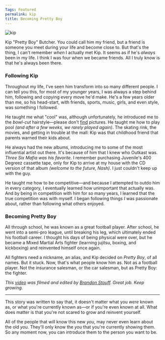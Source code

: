 ```yaml
---
Tags: Featured
permalink: kip
title: Becoming Pretty Boy
---
```


![kip][image-1]

Kip "Pretty Boy" Butcher. You could call him my friend, but a friend is someone you meet during your life and become close to. But that's the thing, I can't remember *when* I actually met Kip. It seems as if he's *always* been in my life. I think I was four when we became friends. All I truly know is that he's always been there.

### Following Kip

Throughout my life, I've seen him transform into so many different people. I can tell you this, for most of my younger years, I was always a step behind him, following and copying every move he'd make. He's a few years older than me, so his head-start, with friends, sports, music, girls, and even style, was something I followed. 

He taught me what "cool" was, although unfortunately, he introduced me to the *bowl-cut* hairstyle—please don't [find][1] pictures. He taught me how to play pool *(and after a few weeks, we rarely played again)*. The skating rink, the movies, and getting in trouble at the mall: Kip was that childhood friend that parents warned their kids about.

He always had the new albums, introducing me to some of the most influential artist out there. It's because of him that I knew who Outkast was. *Three Six Mafia was his favorite*. I remember purchasing Juvenile's 400 Degreez cassette tape, only for Kip to arrive at my house with the CD version of that album *(welcome to the future, Nash)*. I just couldn't keep up with the guy. 

He taught me how to be competitive—and because I attempted to outdo him in every category, I eventually learned how unimportant that actually was. And by being in competition with him for so many years, I learned that the true competition was with myself. I began following things *I* was passionate about, rather than following what others enjoyed. 

### Becoming Pretty Boy

All through school, he was known as a great football player. After school, he went into a semi-pro league, until breaking his leg, which ultimately ended his football career. I thought his days of being physical were over, but he became a Mixed Martial Arts fighter (learning jujitsu, boxing, and kickboxing) and reinvented himself once again. 

All fighters need a nickname, an alias, and Kip decided on *Pretty Boy*, of all names. But it stuck. Now, that's what people know him as. Not as a football player. Not the insurance salesman, or the car salesman, but as Pretty Boy: the fighter. 

*This [video][2] was filmed and edited by [Brandon Stouff][3]. Great job. Keep growing.*


- - -

This story was written to say that, it doesn't matter what you *were* known as, or what you're currently known as—or if you're even known at all. What does matter is that you're not scared to grow and reinvent yourself.

All of the people that will know this new *you*, may never even learn about the old *you*. They'll only know the *you* that you're currently showing them. So any moment now, you can introduce them to the person you want to be.

[1]:	http://nashp.com/content/images/2014/Aug/996156_10100138476434604_1392734835413233779_n.jpg
[2]:	http://youtu.be/4YCpoufqnp0
[3]:	https://www.youtube.com/channel/UCRgG4HctI_T37aG4PXwL13g

[image-1]:	http://f.cl.ly/items/0D1d0i1y0y3A0o3v3N0Y/Image.jpg